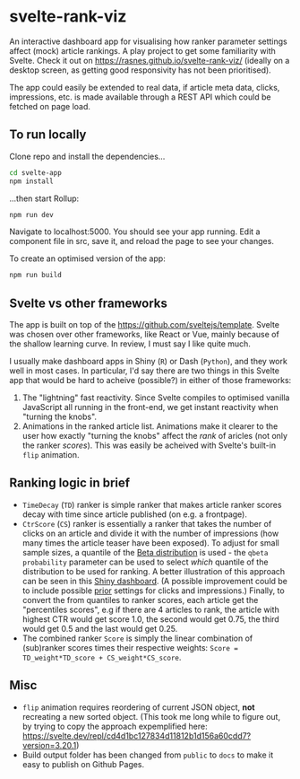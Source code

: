# svelte-rank-viz

An interactive dashboard app for visualising how ranker parameter settings affect (mock) article rankings. A play project to get some familiarity with Svelte. Check it out on https://rasnes.github.io/svelte-rank-viz/ (ideally on a desktop screen, as getting good responsivity has not been prioritised).

The app could easily be extended to real data, if article meta data, clicks, impressions, etc. is made available through a REST API which could be fetched on page load.

## To run locally

Clone repo and install the dependencies...

```bash
cd svelte-app
npm install
```

...then start Rollup:

```bash
npm run dev
```

Navigate to localhost:5000. You should see your app running. Edit a component file in src, save it, and reload the page to see your changes.

To create an optimised version of the app:

```bash
npm run build
```

## Svelte vs other frameworks

The app is built on top of the https://github.com/sveltejs/template. Svelte was chosen over other frameworks, like React or Vue, mainly because of the shallow learning curve. In review, I must say I like quite much.

I usually make dashboard apps in Shiny (`R`) or Dash (`Python`), and they work well in most cases. In particular, I'd say there are two things in this Svelte app that would be hard to acheive (possible?) in either of those frameworks:

1. The "lightning" fast reactivity. Since Svelte compiles to optimised vanilla JavaScript all running in the front-end, we get instant reactivity when "turning the knobs".
2. Animations in the ranked article list. Animations make it clearer to the user how exactly "turning the knobs" affect the _rank_ of aricles (not only the ranker _scores_). This was easily be acheived with Svelte's built-in `flip` animation.

## Ranking logic in brief

- `TimeDecay` (`TD`) ranker is simple ranker that makes article ranker scores decay with time since article published (on e.g. a frontpage).
- `CtrScore` (`CS`) ranker is essentially a ranker that takes the number of clicks on an article and divide it with the number of impressions (how many times the article teaser have been exposed). To adjust for small sample sizes, a quantile of the [Beta distribution](https://en.wikipedia.org/wiki/Beta_distribution) is used - the `qbeta probability` parameter can be used to select _which_ quantile of the distribution to be used for ranking. A better illustration of this approach can be seen in this [Shiny dashboard](https://vtr-ranker-qbeta-3jyqrh2z2q-ez.a.run.app/). (A possible improvement could be to include possible [prior](https://en.wikipedia.org/wiki/Conjugate_prior) settings for clicks and impressions.) Finally, to convert the from quantiles to ranker scores, each article get the "percentiles scores", e.g if there are 4 articles to rank, the article with highest CTR would get score 1.0, the second would get 0.75, the third would get 0.5 and the last would get 0.25.
- The combined ranker `Score` is simply the linear combination of (sub)ranker scores times their respective weights: `Score = TD_weight*TD_score + CS_weight*CS_score`.

## Misc

- `flip` animation requires reordering of current JSON object, **not** recreating a new sorted object. (This took me long while to figure out, by trying to copy the approach expemplified here: https://svelte.dev/repl/cd4d1bc127834d11812b1d156a60cdd7?version=3.20.1)
- Build output folder has been changed from `public` to `docs` to make it easy to publish on Github Pages.
